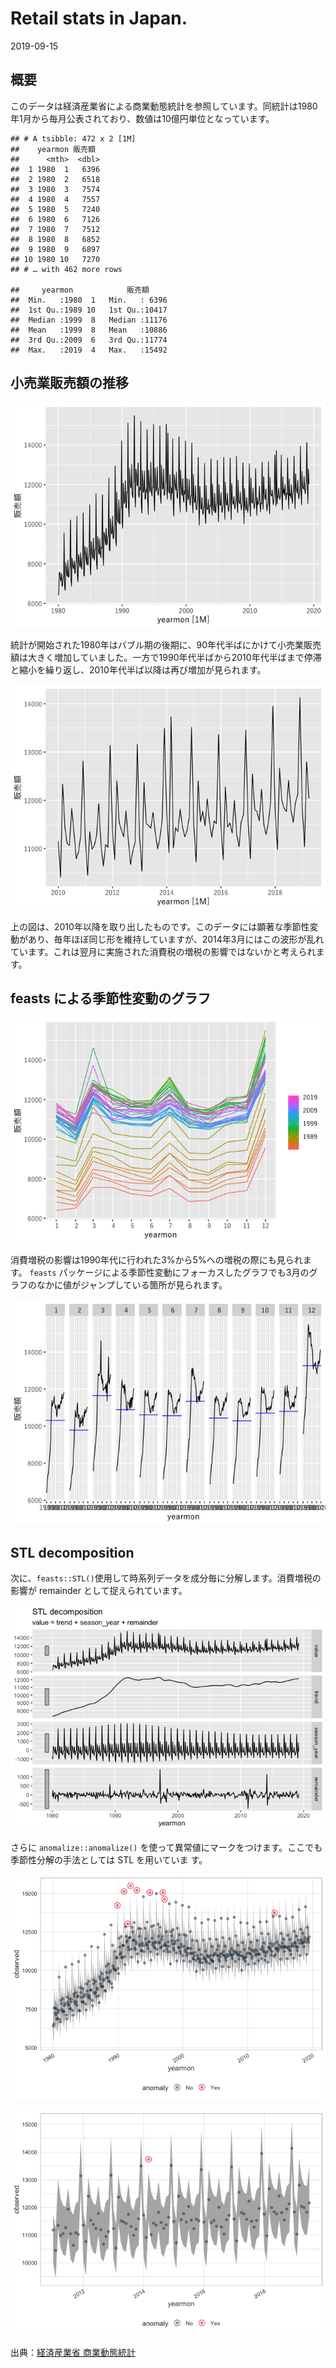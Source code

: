 Retail stats in Japan.
================
2019-09-15

## 概要

このデータは経済産業省による商業動態統計を参照しています。同統計は1980年1月から毎月公表されており、数値は10億円単位となっています。

    ## # A tsibble: 472 x 2 [1M]
    ##    yearmon 販売額
    ##      <mth>  <dbl>
    ##  1 1980  1   6396
    ##  2 1980  2   6518
    ##  3 1980  3   7574
    ##  4 1980  4   7557
    ##  5 1980  5   7240
    ##  6 1980  6   7126
    ##  7 1980  7   7512
    ##  8 1980  8   6852
    ##  9 1980  9   6897
    ## 10 1980 10   7270
    ## # … with 462 more rows

    ##     yearmon            販売額     
    ##  Min.   :1980  1   Min.   : 6396  
    ##  1st Qu.:1989 10   1st Qu.:10417  
    ##  Median :1999  8   Median :11176  
    ##  Mean   :1999  8   Mean   :10886  
    ##  3rd Qu.:2009  6   3rd Qu.:11774  
    ##  Max.   :2019  4   Max.   :15492

## 小売業販売額の推移

![](Jp_retail_files/figure-gfm/unnamed-chunk-5-1.png)<!-- -->

統計が開始された1980年はバブル期の後期に、90年代半ばにかけて小売業販売額は大きく増加していました。一方で1990年代半ばから2010年代半ばまで停滞と縮小を繰り返し、2010年代半ば以降は再び増加が見られます。

![](Jp_retail_files/figure-gfm/unnamed-chunk-6-1.png)<!-- -->

上の図は、2010年以降を取り出したものです。このデータには顕著な季節性変動があり、毎年ほぼ同じ形を維持していますが、2014年3月にはこの波形が乱れています。これは翌月に実施された消費税の増税の影響ではないかと考えられます。

## feasts による季節性変動のグラフ

![](Jp_retail_files/figure-gfm/unnamed-chunk-7-1.png)<!-- -->

消費増税の影響は1990年代に行われた3%から5%への増税の際にも見られます。 `feasts`
パッケージによる季節性変動にフォーカスしたグラフでも3月のグラフのなかに値がジャンプしている箇所が見られます。

![](Jp_retail_files/figure-gfm/unnamed-chunk-8-1.png)<!-- -->

## STL decomposition

次に、`feasts::STL()`使用して時系列データを成分毎に分解します。消費増税の影響が remainder として捉えられています。

![](Jp_retail_files/figure-gfm/unnamed-chunk-9-1.png)<!-- -->

さらに `anomalize::anomalize()` を使って異常値にマークをつけます。ここでも季節性分解の手法としては STL
を用いていま す。

![](Jp_retail_files/figure-gfm/unnamed-chunk-10-1.png)<!-- -->

![](Jp_retail_files/figure-gfm/unnamed-chunk-11-1.png)<!-- -->

出典：[経済産業省
商業動態統計](https://www.meti.go.jp/statistics/tyo/syoudou/result-2/index.html)

